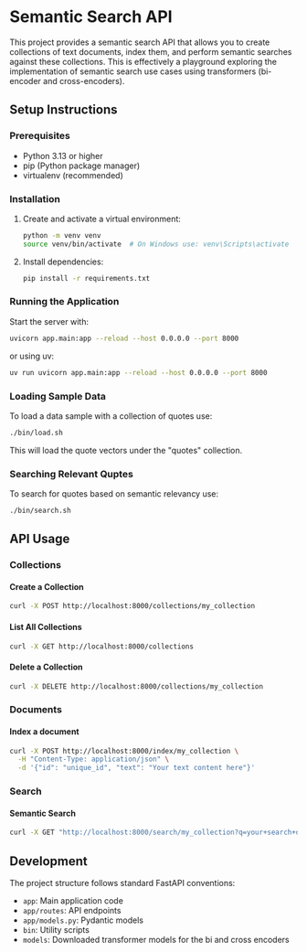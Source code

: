 # Semantic Search API

This project provides a semantic search API that allows you to create collections of text documents, index them, and perform semantic searches
against these collections. This is effectively a playground exploring the implementation of semantic search use cases using transformers
(bi-encoder and cross-encoders).

## Setup Instructions

### Prerequisites

- Python 3.13 or higher
- pip (Python package manager)
- virtualenv (recommended)

### Installation

1. Create and activate a virtual environment:
   ```bash
   python -m venv venv
   source venv/bin/activate  # On Windows use: venv\Scripts\activate
   ```

2. Install dependencies:
   ```bash
   pip install -r requirements.txt
   ```

### Running the Application

Start the server with:
```bash
uvicorn app.main:app --reload --host 0.0.0.0 --port 8000
```

or using uv:
```bash
uv run uvicorn app.main:app --reload --host 0.0.0.0 --port 8000
```

### Loading Sample Data

To load a data sample with a collection of quotes use:
```bash
./bin/load.sh
```
This will load the quote vectors under the "quotes" collection.

### Searching Relevant Quptes

To search for quotes based on semantic relevancy use:
```bash
./bin/search.sh
```

## API Usage

### Collections

#### Create a Collection
```bash
curl -X POST http://localhost:8000/collections/my_collection
```

#### List All Collections
```bash
curl -X GET http://localhost:8000/collections
```

#### Delete a Collection
```bash
curl -X DELETE http://localhost:8000/collections/my_collection
```

### Documents

#### Index a document 
```bash
curl -X POST http://localhost:8000/index/my_collection \
  -H "Content-Type: application/json" \
  -d '{"id": "unique_id", "text": "Your text content here"}'
```

### Search

#### Semantic Search
```bash
curl -X GET "http://localhost:8000/search/my_collection?q=your+search+query&limit=5"
```

## Development

The project structure follows standard FastAPI conventions:
- `app`: Main application code
- `app/routes`: API endpoints
- `app/models.py`: Pydantic models
- `bin`: Utility scripts
- `models`: Downloaded transformer models for the bi and cross encoders
